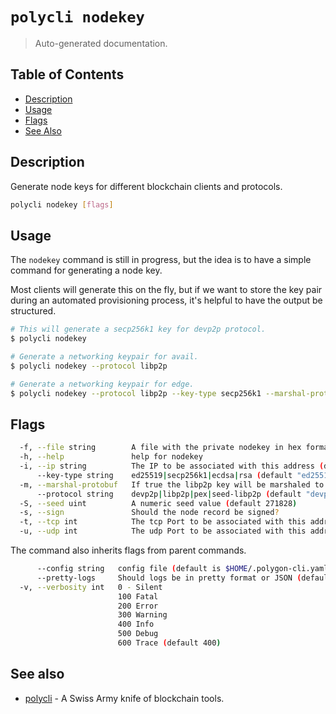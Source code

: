 # `polycli nodekey`

> Auto-generated documentation.

## Table of Contents

- [Description](#description)
- [Usage](#usage)
- [Flags](#flags)
- [See Also](#see-also)

## Description

Generate node keys for different blockchain clients and protocols.

```bash
polycli nodekey [flags]
```

## Usage

The `nodekey` command is still in progress, but the idea is to have a simple command for generating a node key.

Most clients will generate this on the fly, but if we want to store the key pair during an automated provisioning process, it's helpful to have the output be structured.

```bash
# This will generate a secp256k1 key for devp2p protocol.
$ polycli nodekey

# Generate a networking keypair for avail.
$ polycli nodekey --protocol libp2p

# Generate a networking keypair for edge.
$ polycli nodekey --protocol libp2p --key-type secp256k1 --marshal-protobuf
```

## Flags

```bash
  -f, --file string        A file with the private nodekey in hex format
  -h, --help               help for nodekey
  -i, --ip string          The IP to be associated with this address (default "0.0.0.0")
      --key-type string    ed25519|secp256k1|ecdsa|rsa (default "ed25519")
  -m, --marshal-protobuf   If true the libp2p key will be marshaled to protobuf format rather than raw
      --protocol string    devp2p|libp2p|pex|seed-libp2p (default "devp2p")
  -S, --seed uint          A numeric seed value (default 271828)
  -s, --sign               Should the node record be signed?
  -t, --tcp int            The tcp Port to be associated with this address (default 30303)
  -u, --udp int            The udp Port to be associated with this address
```

The command also inherits flags from parent commands.

```bash
      --config string   config file (default is $HOME/.polygon-cli.yaml)
      --pretty-logs     Should logs be in pretty format or JSON (default true)
  -v, --verbosity int   0 - Silent
                        100 Fatal
                        200 Error
                        300 Warning
                        400 Info
                        500 Debug
                        600 Trace (default 400)
```

## See also

- [polycli](polycli.md) - A Swiss Army knife of blockchain tools.

